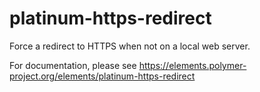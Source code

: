 # platinum-https-redirect
Force a redirect to HTTPS when not on a local web server.

For documentation, please see https://elements.polymer-project.org/elements/platinum-https-redirect
